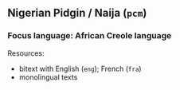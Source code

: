 ## Nigerian Pidgin / Naija (`pcm`)

### Focus language: African Creole language

Resources:
 - bitext with English (`eng`); French (`fra`)
 - monolingual texts
